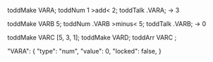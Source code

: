 toddMake VARA;
toddNum 1 >add< 2;
toddTalk .VARA; -> 3

toddMake VARB 5;
toddNum .VARB >minus< 5;
toddTalk .VARB; -> 0

toddMake VARC [5, 3, 1];
toddMake VARD;
toddArr VARC <length>;

"VARA": {
  "type": "num",
  "value": 0,
  "locked": false,
}